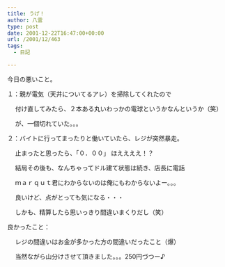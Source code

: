 ```yaml
---
title: うげ！
author: 八雲
type: post
date: 2001-12-22T16:47:00+00:00
url: /2001/12/463
tags:
  - 日記

---
```

今日の悪いこと。
  
１：親が電気（天井についてるアレ）を掃除してくれたので
   
　 付け直してみたら、２本ある丸いわっかの電球というかなんというか（笑）
   
　 が、一個切れていた。。。

２：バイトに行ってまったりと働いていたら、レジが突然暴走。
   
　 止まったと思ったら、「０．００」 ほええええ！？
   
　 結局その後も、なんちゃってドル建て状態は続き、店長に電話
   
　 ｍａｒｑｕｔ君にわからないのは俺にもわからないよー。。。
   
　 良いけど、点がとっても気になる・・・
   
　 しかも、精算したら思いっきり間違いまくりだし（笑）

良かったこと：
   
　 レジの間違いはお金が多かった方の間違いだったこと（爆）
   
　 当然ながら山分けさせて頂きました。。。250円づつー♪
